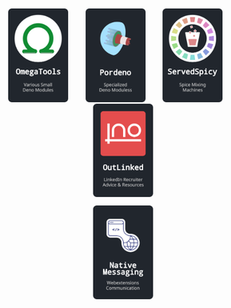 
<br>

<div align = center>

[<img
    width = 120
    src = 'Assets/OmegaTools.png'
/>][OmegaTools]       
[<img
    width = 120
    src = 'Assets/Pordeno.png'
/>][Pordeno]       
[<img
    width = 120
    src = 'Assets/ServedSpicy.png'
/>][ServedSpicy]       
[<img
    width = 120
    src = 'Assets/OutLinked.png'
/>][OutLinked]

[<img
    width = 120
    src = 'Assets/NativeMessaging.png'
/>][NativeMessaging]

</div>

<br>


<!----------------------------------------------------------------------------->

[NativeMessaging]: https://github.com/NativeMessaging
[ServedSpicy]: https://github.com/ServedSpicy
[OmegaTools]: https://github.com/OmegaTools
[OutLinked]: https://github.com/OutLinked
[Pordeno]: https://github.com/Pordeno
